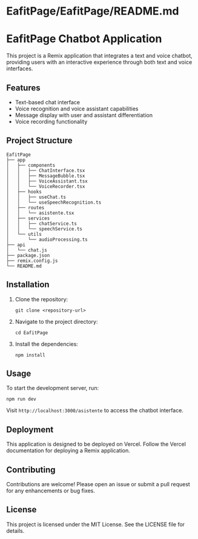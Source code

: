 # EafitPage/EafitPage/README.md

# EafitPage Chatbot Application

This project is a Remix application that integrates a text and voice chatbot, providing users with an interactive experience through both text and voice interfaces.

## Features

- Text-based chat interface
- Voice recognition and voice assistant capabilities
- Message display with user and assistant differentiation
- Voice recording functionality

## Project Structure

```
EafitPage
├── app
│   ├── components
│   │   ├── ChatInterface.tsx
│   │   ├── MessageBubble.tsx
│   │   ├── VoiceAssistant.tsx
│   │   └── VoiceRecorder.tsx
│   ├── hooks
│   │   ├── useChat.ts
│   │   └── useSpeechRecognition.ts
│   ├── routes
│   │   └── asistente.tsx
│   ├── services
│   │   ├── chatService.ts
│   │   └── speechService.ts
│   └── utils
│       └── audioProcessing.ts
├── api
│   └── chat.js
├── package.json
├── remix.config.js
└── README.md
```

## Installation

1. Clone the repository:
   ```
   git clone <repository-url>
   ```
2. Navigate to the project directory:
   ```
   cd EafitPage
   ```
3. Install the dependencies:
   ```
   npm install
   ```

## Usage

To start the development server, run:
```
npm run dev
```

Visit `http://localhost:3000/asistente` to access the chatbot interface.

## Deployment

This application is designed to be deployed on Vercel. Follow the Vercel documentation for deploying a Remix application.

## Contributing

Contributions are welcome! Please open an issue or submit a pull request for any enhancements or bug fixes.

## License

This project is licensed under the MIT License. See the LICENSE file for details.